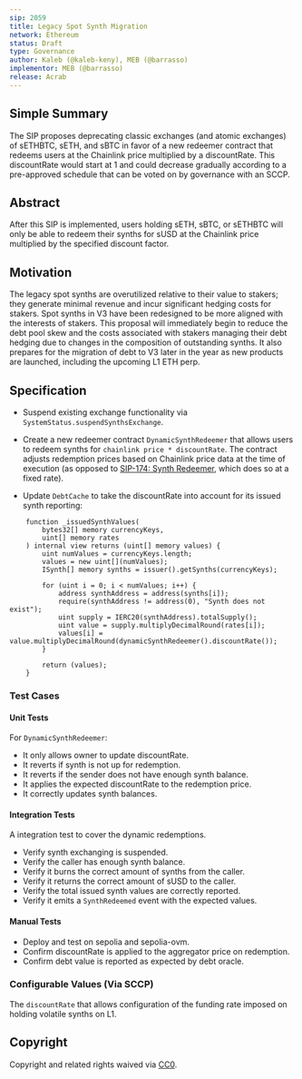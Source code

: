 ```yaml
---
sip: 2059
title: Legacy Spot Synth Migration
network: Ethereum
status: Draft
type: Governance
author: Kaleb (@kaleb-keny), MEB (@barrasso)
implementor: MEB (@barrasso)
release: Acrab
---
```


## Simple Summary

The SIP proposes deprecating classic exchanges (and atomic exchanges) of sETHBTC, sETH, and sBTC in favor of a new redeemer contract that redeems users at the Chainlink price multiplied by a discountRate. This discountRate would start at 1 and could decrease gradually according to a pre-approved schedule that can be voted on by governance with an SCCP.

## Abstract

<!--A short (~200 word) description of the proposed change, the abstract should clearly describe the proposed change. This is what *will* be done if the SIP is implemented, not *why* it should be done or *how* it will be done. If the SIP proposes deploying a new contract, write, "we propose to deploy a new contract that will do x".-->

After this SIP is implemented, users holding sETH, sBTC, or sETHBTC will only be able to redeem their synths for sUSD at the Chainlink price multiplied by the specified discount factor.

## Motivation

The legacy spot synths are overutilized relative to their value to stakers; they generate minimal revenue and incur significant hedging costs for stakers. Spot synths in V3 have been redesigned to be more aligned with the interests of stakers. This proposal will immediately begin to reduce the debt pool skew and the costs associated with stakers managing their debt hedging due to changes in the composition of outstanding synths. It also prepares for the migration of debt to V3 later in the year as new products are launched, including the upcoming L1 ETH perp.

## Specification

- Suspend existing exchange functionality via `SystemStatus.suspendSynthsExchange`.

- Create a new redeemer contract `DynamicSynthRedeemer` that allows users to redeem synths for `chainlink price * discountRate`. The contract adjusts redemption prices based on Chainlink price data at the time of execution (as opposed to [SIP-174: Synth Redeemer](https://sips.synthetix.io/sips/sip-174/), which does so at a fixed rate).

- Update `DebtCache` to take the discountRate into account for its issued synth reporting:

```
    function _issuedSynthValues(
        bytes32[] memory currencyKeys,
        uint[] memory rates
    ) internal view returns (uint[] memory values) {
        uint numValues = currencyKeys.length;
        values = new uint[](numValues);
        ISynth[] memory synths = issuer().getSynths(currencyKeys);

        for (uint i = 0; i < numValues; i++) {
            address synthAddress = address(synths[i]);
            require(synthAddress != address(0), "Synth does not exist");
            uint supply = IERC20(synthAddress).totalSupply();
            uint value = supply.multiplyDecimalRound(rates[i]);
            values[i] = value.multiplyDecimalRound(dynamicSynthRedeemer().discountRate());
        }

        return (values);
    }
```

### Test Cases

#### Unit Tests

For `DynamicSynthRedeemer`:

- It only allows owner to update discountRate.
- It reverts if synth is not up for redemption.
- It reverts if the sender does not have enough synth balance.
- It applies the expected discountRate to the redemption price.
- It correctly updates synth balances.

#### Integration Tests

A integration test to cover the dynamic redemptions.

- Verify synth exchanging is suspended.
- Verify the caller has enough synth balance.
- Verify it burns the correct amount of synths from the caller.
- Verify it returns the correct amount of sUSD to the caller.
- Verify the total issued synth values are correctly reported.
- Verify it emits a `SynthRedeemed` event with the expected values.

#### Manual Tests

- Deploy and test on sepolia and sepolia-ovm.
- Confirm discountRate is applied to the aggregator price on redemption.
- Confirm debt value is reported as expected by debt oracle.

### Configurable Values (Via SCCP)

<!--Please list all values configurable via SCCP under this implementation.-->

The `discountRate` that allows configuration of the funding rate imposed on holding volatile synths on L1.

## Copyright

Copyright and related rights waived via [CC0](https://creativecommons.org/publicdomain/zero/1.0/).
